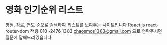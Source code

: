 # 영화 인기순위 리스트
평점, 장르, 연도 순으로 검색하여 리스트를 보여주는 사이트입니다 React.js react-router-dom 적용
010 -2476 1383 chaosmos1383@gmail.com 으로 연락주시면 질문에 답해드리겠습니다
